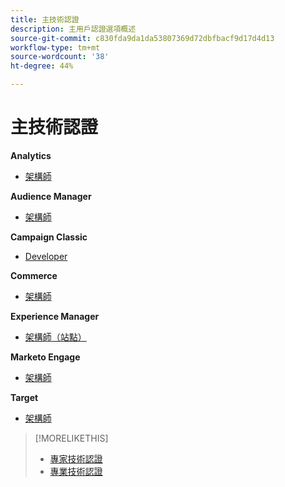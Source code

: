 ```yaml
---
title: 主技術認證
description: 主用戶認證選項概述
source-git-commit: c830fda9da1da53807369d72dbfbacf9d17d4d13
workflow-type: tm+mt
source-wordcount: '38'
ht-degree: 44%

---
```


# 主技術認證


**Analytics**

* [架構師](/help/certifications/aa/aa-m-architect.md) <!--AD0-E207-->

**Audience Manager**

* [架構師](/help/certifications/aam/aam-m-architect.md) <!--AD0-E454-->

**Campaign Classic**

* [Developer](/help/certifications/acc/acc-m-developer.md) <!--AD0-E328-->

**Commerce**

* [架構師](/help/certifications/ac/ac-m-architect.md) <!--AD0-E718-->

**Experience Manager**

* [架構師（站點）](/help/certifications/aem/aem-sites-m-architect.md) <!--AD0-E117-->

**Marketo Engage**

* [架構師](/help/certifications/ame/ame-m-architect.md) <!--AD0-E556-->

**Target**

* [架構師](/help/certifications/at/at-m-architect.md) <!--AD0-E407-->

>[!MORELIKETHIS]
>
>* [專家技術認證](expert.md)
>* [專業技術認證](professional.md)

